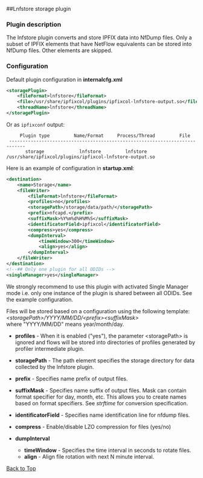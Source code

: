 ##<a name="top"></a>Lnfstore storage plugin

### Plugin description
The lnfstore plugin converts and store IPFIX data into NfDump files. Only a subset of IPFIX elements that have NetFlow equivalents can be stored into NfDump files. Other elements are skipped.

### Configuration

Default plugin configuration in **internalcfg.xml**

```xml
<storagePlugin>
	<fileFormat>lnfstore</fileFormat>
	<file>/usr/share/ipfixcol/plugins/ipfixcol-lnfstore-output.so</file>
	<threadName>lnfstore</threadName>
</storagePlugin>
```
Or as `ipfixconf` output:

```
     Plugin type         Name/Format     Process/Thread         File        
 ----------------------------------------------------------------------------
       storage             lnfstore         lnfstore          /usr/share/ipfixcol/plugins/ipfixcol-lnfstore-output.so
```

Here is an example of configuration in **startup.xml**:

```xml
<destination>
	<name>Storage</name>
	<fileWriter>
		<fileFormat>lnfstore</fileFormat>
		<profiles>no</profiles>
		<storagePath>/storage/data/path/</storagePath>
		<prefix>nfcapd.</prefix>
		<suffixMask>%Y%m%d%H%M%S</suffixMask>
		<identificatorField>ipfixcol</identificatorField>
		<compress>yes</compress>
		<dumpInterval>
			<timeWindow>300</timeWindow>
			<align>yes</align>
		</dumpInterval>
	</fileWriter>
</destination>
<!--## Only one plugin for all ODIDs -->
<singleManager>yes</singleManager>
```

We strongly recommend to use this plugin with activated Single Manager mode 
i.e. only one instance of the plugin is shared between all ODIDs. See the 
example configuration.

Files will be stored based on a configuration using the following template:  
*\<storagePath\>/YYYY/MM/DD/\<prefix\>\<suffixMask\>*  
where "YYYY/MM/DD" means year/month/day.


* **profiles** - When it is enabled ("yes"), the parameter \<storagePath\> is
ignored and flows will be stored into directories of profiles generated by
profiler intermediate plugin.

* **storagePath** - The path element specifies the storage directory for data
collected by the lnfstore plugin.

* **prefix** - Specifies name prefix of output files.

* **suffixMask** - Specifies name suffix of output files. Mask can contain
format specifier for day, month, etc. This allows you to create names based
on format specifiers. See *strftime* for conversion specification.

* **identificatorField** - Specifies name identification line for nfdump files.

* **compress** - Enable/disable LZO compression for files (yes/no)

* **dumpInterval**
	* **timeWindow** - Specifies the time interval in seconds to rotate files.
	* **align** - Align file rotation with next N minute interval.

[Back to Top](#top)
